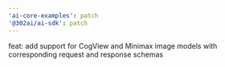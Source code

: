 ```yaml
---
'ai-core-examples': patch
'@302ai/ai-sdk': patch
---
```


feat: add support for CogView and Minimax image models with corresponding request and response schemas
